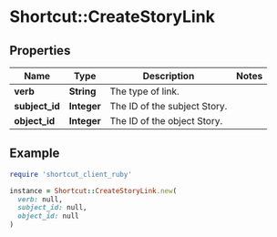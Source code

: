 # Shortcut::CreateStoryLink

## Properties

| Name | Type | Description | Notes |
| ---- | ---- | ----------- | ----- |
| **verb** | **String** | The type of link. |  |
| **subject_id** | **Integer** | The ID of the subject Story. |  |
| **object_id** | **Integer** | The ID of the object Story. |  |

## Example

```ruby
require 'shortcut_client_ruby'

instance = Shortcut::CreateStoryLink.new(
  verb: null,
  subject_id: null,
  object_id: null
)
```

